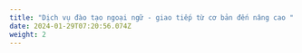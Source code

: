 ```yaml
---
title: "Dịch vụ đào tạo ngoại ngữ - giao tiếp từ cơ bản đến nâng cao "
date: 2024-01-29T07:20:56.074Z
weight: 2
---
```

![]()
